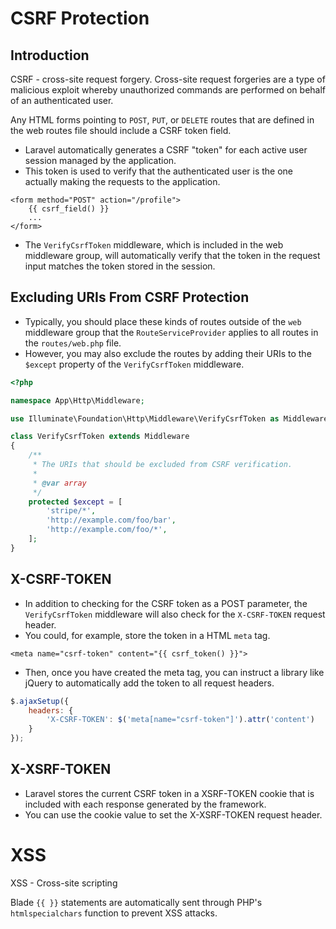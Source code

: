 # CSRF Protection

## Introduction

CSRF - cross-site request forgery.
Cross-site request forgeries are a type of malicious exploit whereby unauthorized commands are performed on behalf of an authenticated user.

Any HTML forms pointing to `POST`, `PUT`, or `DELETE` routes that are defined in the web routes file should include a CSRF token field.

* Laravel automatically generates a CSRF "token" for each active user session managed by the application.
* This token is used to verify that the authenticated user is the one actually making the requests to the application.

```blade
<form method="POST" action="/profile">
    {{ csrf_field() }}
    ...
</form>
```

* The `VerifyCsrfToken` middleware, which is included in the web middleware group, will automatically verify that the token in the request input matches the token stored in the session.

## Excluding URIs From CSRF Protection

* Typically, you should place these kinds of routes outside of the `web` middleware group that the  `RouteServiceProvider` applies to all routes in the `routes/web.php` file.
* However, you may also exclude the routes by adding their URIs to the `$except` property of the `VerifyCsrfToken` middleware.

```php
<?php

namespace App\Http\Middleware;

use Illuminate\Foundation\Http\Middleware\VerifyCsrfToken as Middleware;

class VerifyCsrfToken extends Middleware
{
    /**
     * The URIs that should be excluded from CSRF verification.
     *
     * @var array
     */
    protected $except = [
        'stripe/*',
        'http://example.com/foo/bar',
        'http://example.com/foo/*',
    ];
}
```

## X-CSRF-TOKEN

* In addition to checking for the CSRF token as a POST parameter, the `VerifyCsrfToken` middleware will also check for the `X-CSRF-TOKEN` request header.
* You could, for example, store the token in a HTML `meta` tag.

```
<meta name="csrf-token" content="{{ csrf_token() }}">
```

* Then, once you have created the meta tag, you can instruct a library like jQuery to automatically add the token to all request headers. 

```js
$.ajaxSetup({
    headers: {
        'X-CSRF-TOKEN': $('meta[name="csrf-token"]').attr('content')
    }
});
```

## X-XSRF-TOKEN

* Laravel stores the current CSRF token in a XSRF-TOKEN cookie that is included with each response generated by the framework.
* You can use the cookie value to set the X-XSRF-TOKEN request header.

# XSS

XSS - Cross-site scripting

Blade `{{ }}` statements are automatically sent through PHP's `htmlspecialchars` function to prevent XSS attacks.
